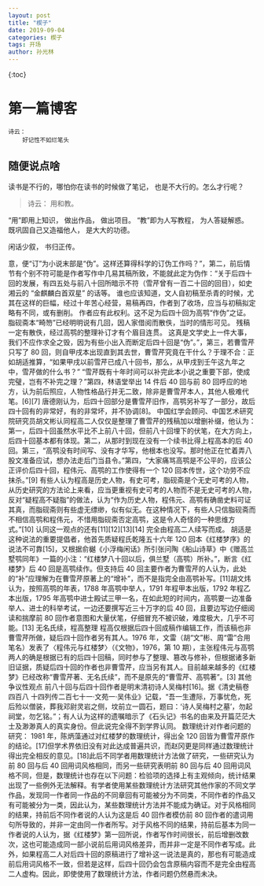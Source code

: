 ```yaml
---
layout: post
title: "楔子"
date: 2019-09-04
categories: 楔子
tags: 开场
author: 孙光林
---
```


<!-- - content -->

{:toc}

# 第一篇博客

    诗云：
        好记性不如烂笔头

## 随便说点啥

读书是不行的，哪怕你在读书的时候做了笔记， 也是不大行的。怎么才行呢？

> 诗云： 用和教。

“用”即用上知识， 做出作品， 做出项目。
“教”即为人写教程， 为人答疑解惑。 既巩固自己又造福他人， 是大大的功德。

闲话少叙， 书归正传。

意，便“订”为小说末部是“伪”。这样还算得科学的订伪工作吗？”，第二，前后情节有个别不符可能是作者写作中几易其稿所致，不能就此定为伪作：“关于后四十回的发展，有四五处与前八十回所暗示不符（雪芹曾有一百二十回的回目），如史湘云的 “金麒麟白首双星” 的话等。 谁也应该知道，文人自初稿至杀青的时候，尤其在这样的巨幅，经过十年苦心经营，易稿再四，作者到了收场，应当与初稿拟定略有不同，或有删削。 作者应有此权利。这不足为后四十回为高鹗“作伪”之证。 脂砚斋本“畸笏”已经明明说有几回，因人家借阅而散佚，当时的情形可见。 残稿一定有散佚，经过高鹗的整理补订才有个眉目连贯。 这真是文学史上一件大事，我们不应作求全之毁，因为有些小出入而断定后四十回是“伪”。”，第三，若曹雪芹只写了 80 回，则自甲戌本出现直到其去世，曹雪芹究竟在干什么？于理不合：正如胡适推算，“如果甲戌以前雪芹已成八十回书，那么，从甲戌到壬午这九年之中，雪芹做的什么书？” “雪芹既有十年时间可以补完此本小说之重要下部，使成完璧，岂有不补完之理？”第四，林语堂举出 14 件后 40 回与前 80 回呼应的地方，认为前后照应，人物性格品行并无二致，除非是曹雪芹本人，其他人极难代笔。[6][7]
唐德刚认为，后四十回部分是曹雪芹旧作，高鹗另补写了一部分，故后四十回有的非常好，有的非常坏，并不协调[8]。
中国红学会顾问、中国艺术研究院研究员胡文彬认同程高二人仅仅是整理了曹雪芹的残稿加以增删补缀，他认为：第一，后四十回虽然水平比不上前八十回，但前八十回埋下的伏笔，在大方向上，后四十回基本都有体现。第二，从那时到现在没有一个续书比得上程高本的后 40 回。第三，“高鹗没有时间写、没有才华写，他根本也没写。那时他正在忙着弄八股文准备应试，想办法走后门当县令。”第四，“大家痛骂高鹗是不公平的，应该公正评价后四十回，程伟元、高鹗的工作使得有一个 120 回本传世，这个功劳不应抹杀。”[9]
有些人认为程高是历史人物，有史可考，脂砚斋是个无史可考的人物，从历史研究的方法论上来看，应当更重视有史可考的人物而不是无史可考的人物，反对“疑程高不疑脂”的做法，认为“作为历史人物，程伟元、高鹗有确凿史料可证其真，而脂砚斋则有些虚无缥缈，似有似无。在这种情况下，有些人只信脂砚斋而不相信高鹗和程伟元，不惜用脂砚斋否定高鹗，这是令人奇怪的一种思维方式。”[10]
认同这一观点的还有[11][12][13][14]
完全由程高二人续写而成。
胡适是这种说法的重要提倡者，他首先质疑程氏乾隆五十六年 120 回本《红楼梦序》的说法不可靠[15]，又根据俞樾《小浮梅闲话》所引张问陶《船山诗草》中《赠高兰墅鹗同年》一篇的小注：“红楼梦八十回以后，俱兰墅（高鹗）所补。”，断言《红楼梦》后 40 回是高鹗续作。但支持后 40 回主要作者为曹雪芹的人认为，此处的“补”应理解为在曹雪芹原著上的“增补”，而不是指完全由高鹗补写。[11]胡文炜认为，按照高鹗的年表，1788 年高鹗中举人，1791 年程甲本出版，1792 年程乙本出版，1795 年高鹗中进士殿试三甲一名，在如此短的时间内，高鹗要一边准备举人、进士的科举考试，一边还要撰写近三十万字的后 40 回，且要边写边仔细阅读和揣摩前 80 回作者意图和大量伏笔，仔细冒充不被识破，难度极大，几乎不可能。[13]
无名氏续，程高整理
程高仅根据后四十回成稿作编辑工作，而该稿也非曹雪芹所做，疑后四十回作者另有其人。1976 年，文雷（胡“文”彬、周“雷”合用笔名）发表了〈程伟元与红楼梦〉（《文物》，1976，第 10 期），主张程伟元与高鹗两人的确是根据已有的后四十回稿，同时参与了整理、篡改与修补，但根据诸多新旧证据，质疑后四十回的作者也非曹雪芹，应当另有其人。目前越来越多的《红楼梦》已经改称“曹雪芹著、无名氏续”，而不是原先的“曹雪芹、高鹗著”。[3]
其他争议性观点
前八十回与后四十回作者是明末清初诗人吴梅村[16]。据《清史稿卷四百八 十四列传二百七十一·文苑一·吴伟业》记载，“吾一生遭际，万事忧危，死后殓以僧装，葬我邓尉灵岩之侧，坟前立一圆石，题曰：‘诗人吴梅村之墓’，勿起祠堂，勿乞铭。”；有人认为这样的遗嘱暗示了《石头记》书名的由来及开篇茫茫大士及渺渺真人的真实身份。但此说完全得不到学界认同。
数理统计对作者问题的研究：
1981 年，陈炳藻通过对红楼梦的数理统计，得出全 120 回皆为曹雪芹原作的结论。[17]但学术界依旧没有对此达成普遍共识，而赵冈更是同样通过数理统计得出完全相反的意见。[18]此后不同学者用数理统计方法做了研究，一些研究认为前 80 回与后 40 回用词风格相同，而另一些研究表明前 80 回与后 40 回用词风格不同，但是，数理统计也存在以下问题：检验项的选择上有主观倾向，统计结果出现了一些例外无法解释。有学者使用某些数理统计方法研究其他作家的不同文学作品，发现同一作者同一作品的不同章回有可能被分为不同类，不同作者的作品又有可能被分为一类，因此认为，某些数理统计方法并不能成为确证。对于风格相同的结果，持前后不同作者说的人认为这是后 40 回作者模仿前 80 回作者的遣词用句所导致的，并非一定由同一作者所写。对于风格不同的结果，持前后基本为同一作者说的人认为，据《红楼梦》第一回所说，作者写作时间很长，前后增删改数次，这也可能造成同一部小说前后用词风格差异，而并非一定是不同作者写成。此外，如果程高二人对后四十回的原稿进行了增补这一说法是真的，那也有可能造成前后用词风格不一致，但若是这样，后四十回仍会包含原稿内容而不是完全由程高二人虚构。因此，即使使用了数理统计方法，作者问题仍然悬而未决。
